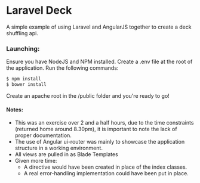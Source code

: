 # Laravel Deck

A simple example of using Laravel and AngularJS together to create a deck shuffling api.

### Launching:
Ensure you have NodeJS and NPM installed.
Create a .env file at the root of the application.
Run the following commands:
```sh
$ npm install
$ bower install
```

Create an apache root in the /public folder and you're ready to go!
#### Notes:
* This was an exercise over 2 and a half hours, due to the time constraints (returned home around 8.30pm), it is important to note the lack of proper documentation. 
* The use of Angular ui-router was mainly to showcase the application structure in a working environment.
* All views are pulled in as Blade Templates
* Given more time: 
  * A directive would have been created in place of the index classes.
  * A real error-handling implementation could have been put in place.

